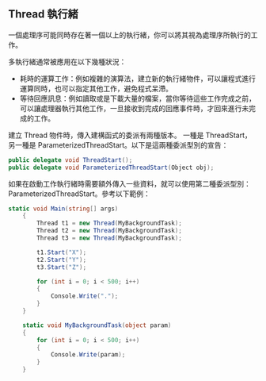 ## Thread 執行緒 

一個處理序可能同時存在著一個以上的執行緒，你可以將其視為處理序所執行的工作。

多執行緒通常被應用在以下幾種狀況：

+ 耗時的運算工作：例如複雜的演算法，建立新的執行緒物件，可以讓程式進行運算同時，也可以指定其他工作，避免程式呆滯。
+ 等待回應訊息：例如讀取或是下載大量的檔案，當你等待這些工作完成之前，可以讓處理器執行其他工作，一旦接收到完成的回應事件時，才回來進行未完成的工作。

建立 Thread 物件時，傳入建構函式的委派有兩種版本。
一種是 ThreadStart，另一種是 ParameterizedThreadStart。以下是這兩種委派型別的宣告：

``` C#
public delegate void ThreadStart();
public delegate void ParameterizedThreadStart(Object obj);
```

如果在啟動工作執行緒時需要額外傳入一些資料，就可以使用第二種委派型別： ParameterizedThreadStart。參考以下範例：

``` C#
static void Main(string[] args)
    {
        Thread t1 = new Thread(MyBackgroundTask);
        Thread t2 = new Thread(MyBackgroundTask);
        Thread t3 = new Thread(MyBackgroundTask);

        t1.Start("X");
        t2.Start("Y");
        t3.Start("Z");

        for (int i = 0; i < 500; i++)
        {
            Console.Write(".");
        }
    }

    static void MyBackgroundTask(object param)
    {
        for (int i = 0; i < 500; i++)
        {
            Console.Write(param);
        }
    }
```
